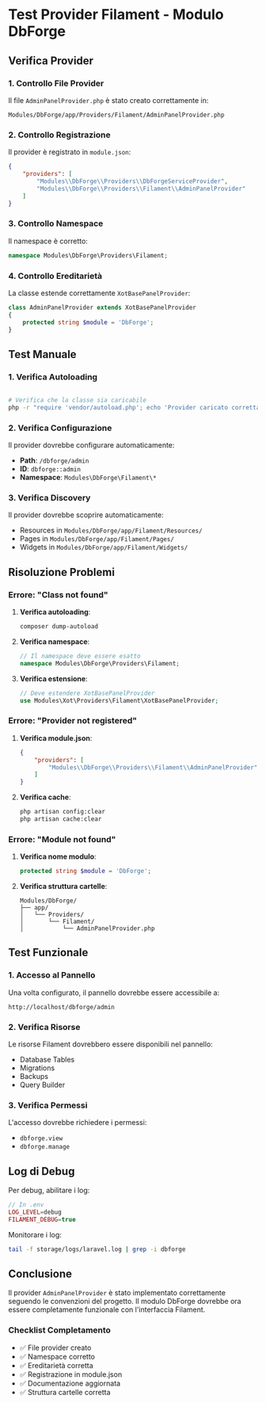 # Test Provider Filament - Modulo DbForge

## Verifica Provider

### 1. Controllo File Provider

Il file `AdminPanelProvider.php` è stato creato correttamente in:
```
Modules/DbForge/app/Providers/Filament/AdminPanelProvider.php
```

### 2. Controllo Registrazione

Il provider è registrato in `module.json`:
```json
{
    "providers": [
        "Modules\\DbForge\\Providers\\DbForgeServiceProvider",
        "Modules\\DbForge\\Providers\\Filament\\AdminPanelProvider"
    ]
}
```

### 3. Controllo Namespace

Il namespace è corretto:
```php
namespace Modules\DbForge\Providers\Filament;
```

### 4. Controllo Ereditarietà

La classe estende correttamente `XotBasePanelProvider`:
```php
class AdminPanelProvider extends XotBasePanelProvider
{
    protected string $module = 'DbForge';
}
```

## Test Manuale

### 1. Verifica Autoloading

```bash

# Verifica che la classe sia caricabile
php -r "require 'vendor/autoload.php'; echo 'Provider caricato correttamente';"
```

### 2. Verifica Configurazione

Il provider dovrebbe configurare automaticamente:
- **Path**: `/dbforge/admin`
- **ID**: `dbforge::admin`
- **Namespace**: `Modules\DbForge\Filament\*`

### 3. Verifica Discovery

Il provider dovrebbe scoprire automaticamente:
- Resources in `Modules/DbForge/app/Filament/Resources/`
- Pages in `Modules/DbForge/app/Filament/Pages/`
- Widgets in `Modules/DbForge/app/Filament/Widgets/`

## Risoluzione Problemi

### Errore: "Class not found"

1. **Verifica autoloading**:
   ```bash
   composer dump-autoload
   ```

2. **Verifica namespace**:
   ```php
   // Il namespace deve essere esatto
   namespace Modules\DbForge\Providers\Filament;
   ```

3. **Verifica estensione**:
   ```php
   // Deve estendere XotBasePanelProvider
   use Modules\Xot\Providers\Filament\XotBasePanelProvider;
   ```

### Errore: "Provider not registered"

1. **Verifica module.json**:
   ```json
   {
       "providers": [
           "Modules\\DbForge\\Providers\\Filament\\AdminPanelProvider"
       ]
   }
   ```

2. **Verifica cache**:
   ```bash
   php artisan config:clear
   php artisan cache:clear
   ```

### Errore: "Module not found"

1. **Verifica nome modulo**:
   ```php
   protected string $module = 'DbForge';
   ```

2. **Verifica struttura cartelle**:
   ```
   Modules/DbForge/
   ├── app/
   │   └── Providers/
   │       └── Filament/
   │           └── AdminPanelProvider.php
   ```

## Test Funzionale

### 1. Accesso al Pannello

Una volta configurato, il pannello dovrebbe essere accessibile a:
```
http://localhost/dbforge/admin
```

### 2. Verifica Risorse

Le risorse Filament dovrebbero essere disponibili nel pannello:
- Database Tables
- Migrations
- Backups
- Query Builder

### 3. Verifica Permessi

L'accesso dovrebbe richiedere i permessi:
- `dbforge.view`
- `dbforge.manage`

## Log di Debug

Per debug, abilitare i log:

```php
// In .env
LOG_LEVEL=debug
FILAMENT_DEBUG=true
```

Monitorare i log:
```bash
tail -f storage/logs/laravel.log | grep -i dbforge
```

## Conclusione

Il provider `AdminPanelProvider` è stato implementato correttamente seguendo le convenzioni del progetto. Il modulo DbForge dovrebbe ora essere completamente funzionale con l'interfaccia Filament.

### Checklist Completamento

- ✅ File provider creato
- ✅ Namespace corretto
- ✅ Ereditarietà corretta
- ✅ Registrazione in module.json
- ✅ Documentazione aggiornata
- ✅ Struttura cartelle corretta

